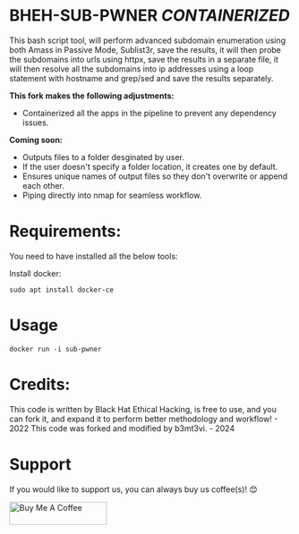 # BHEH-SUB-PWNER *CONTAINERIZED*

This bash script tool, will perform advanced subdomain enumeration using both Amass in Passive Mode, Sublist3r, save the results, it will then probe the subdomains into urls using httpx, save the results in a separate file, it will then resolve all the subdomains into ip addresses using a loop statement with hostname and grep/sed and save the results separately.

**This fork makes the following adjustments:**
- Containerized all the apps in the pipeline to prevent any dependency issues.

**Coming soon:**
- Outputs files to a folder desginated by user.
- If the user doesn't specify a folder location, it creates one by default.
- Ensures unique names of output files so they don't overwrite or append each other.
- Piping directly into nmap for seamless workflow.

# Requirements:

You need to have installed all the below tools:

Install docker:
```
sudo apt install docker-ce

```

# Usage

```
docker run -i sub-pwner

```

# Credits:

This code is written by Black Hat Ethical Hacking, is free to use, and you can fork it, and expand it to perform better methodology and workflow! - 2022
This code was forked and modified by b3mt3vi. - 2024

# Support

If you would like to support us, you can always buy us coffee(s)! :blush:

<a href="https://www.buymeacoffee.com/bheh" target="_blank"><img src="https://cdn.buymeacoffee.com/buttons/default-orange.png" alt="Buy Me A Coffee" height="41" width="174"></a>
